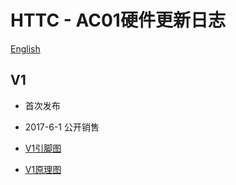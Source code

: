 # HTTC - AC01硬件更新日志
[English](https://heltec-automation-docs.readthedocs.io/en/latest/cubecell/capsule-sensor/htcc-ac01/hardware_update_log.html)
## V1

- 首次发布
- 2017-6-1 公开销售

- [V1引脚图](http://resource.heltec.cn/download/CubeCell/Capsule/HTCC-AC01_PinoutDiagram.pdf)

- [V1原理图](http://resource.heltec.cn/download/CubeCell/Capsule/Capsule_MCU.pdf)

